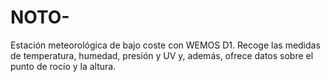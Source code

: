 # NOTO-
Estación meteorológica de bajo coste con WEMOS D1. 
Recoge las medidas de temperatura, humedad, presión y UV y, además, ofrece datos sobre el punto de rocío y la altura.
